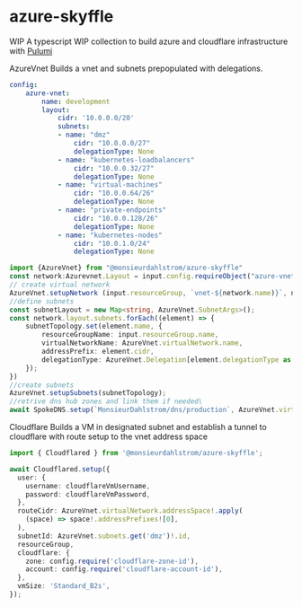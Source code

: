 # azure-skyffle

WIP
A typescript WIP collection to build azure and cloudflare infrastructure with [Pulumi](https://pulumi.com)

AzureVnet
Builds a vnet and subnets prepopulated with delegations.

```yaml
config:
    azure-vnet:
        name: development
        layout:
            cidr: '10.0.0.0/20'
            subnets:
            - name: "dmz"
                cidr: "10.0.0.0/27"
                delegationType: None
            - name: "kubernetes-loadbalancers"
                cidr: "10.0.0.32/27"
                delegationType: None
            - name: "virtual-machines"
                cidr: "10.0.0.64/26"
                delegationType: None
            - name: "private-endpoints"
                cidr: "10.0.0.128/26"
                delegationType: None
            - name: "kubernetes-nodes"
                cidr: "10.0.1.0/24"
                delegationType: None
```

```typescript
import {AzureVnet} from "@monsieurdahlstrom/azure-skyffle"
const network:Azurevnet.Layout = input.config.requireObject("azure-vnet");
// create virtual network
AzureVnet.setupNetwork (input.resourceGroup, `vnet-${network.name)}`, network.layout.cidr);
//define subnets
const subnetLayout = new Map<string, AzureVnet.SubnetArgs>();
const network.layout.subnets.forEach((element) => {
    subnetTopology.set(element.name, {
        resourceGroupName: input.resourceGroup.name,
        virtualNetworkName: AzureVnet.virtualNetwork.name,
        addressPrefix: element.cidr,
        delegationType: AzureVnet.Delegation[element.delegationType as keyof typeof AzureVnet.Delegation],
    });
})
//create subnets
AzureVnet.setupSubnets(subnetTopology);
//retrive dns hub zones and link them if needed\
await SpokeDNS.setup(`MonsieurDahlstrom/dns/production`, AzureVnet.virtualNetwork);
```

Cloudflare
Builds a VM in designated subnet and establish a tunnel to cloudflare with route setup to the vnet address space

```typescript
import { Cloudflared } from '@monsieurdahlstrom/azure-skyffle';

await Cloudflared.setup({
  user: {
    username: cloudflareVmUsername,
    password: cloudflareVmPassword,
  },
  routeCidr: AzureVnet.virtualNetwork.addressSpace!.apply(
    (space) => space!.addressPrefixes![0],
  ),
  subnetId: AzureVnet.subnets.get('dmz')!.id,
  resourceGroup,
  cloudflare: {
    zone: config.require('cloudflare-zone-id'),
    account: config.require('cloudflare-account-id'),
  },
  vmSize: 'Standard_B2s',
});
```
